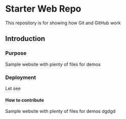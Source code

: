 # Starter Web Repo

This repository is for showing how Git and GitHub work

## Introduction


### Purpose

Sample website with plenty of files for demos

### Deployment

Let see

#### How to contribute

Sample website with plenty of files for demos dgdgd